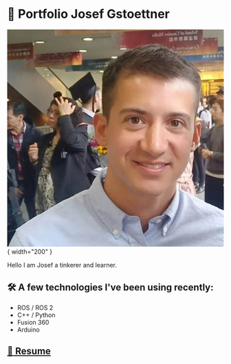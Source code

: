 # :rocket: Portfolio Josef Gstoettner

<script data-goatcounter="https://josefgst.goatcounter.com/count"
        async src="//gc.zgo.at/count.js"></script>

![profile picture](images/Profilphoto.jpg){ width="200" }

Hello I am Josef a tinkerer and learner.

## :hammer_and_wrench: A few technologies I've been using recently:

* ROS / ROS 2
* C++ / Python
* Fusion 360
* Arduino

## [:page_facing_up: Resume](https://github.com/JosefGst/resume/blob/main/Resume_Gstoettner_J_2025.pdf)
